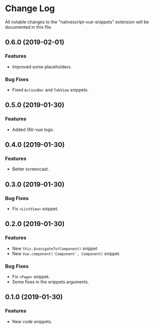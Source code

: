 # Change Log

All notable changes to the "nativescript-vue-snippets" extension will be documented in this file.

## 0.6.0 (2019-02-01)

### Features

* Improved some placeholders.

### Bug Fixes

* Fixed `ActionBar` and `TabView` snippets.

## 0.5.0 (2019-01-30)

### Features

* Added {N}-vue logo.

## 0.4.0 (2019-01-30)

### Features

* Better screencast.

## 0.3.0 (2019-01-30)

### Bug Fixes

* Fix `<ListView>` snippet.

## 0.2.0 (2019-01-30)

### Features

* New `this.$navigateTo(Component)` snippet
* New `Vue.component('Component', Component)` snippet.

### Bug Fixes

* Fix `<Page>` snippet.
* Some fixes in the snippets arguments.

## 0.1.0 (2019-01-30)

### Features

* New code snippets.
